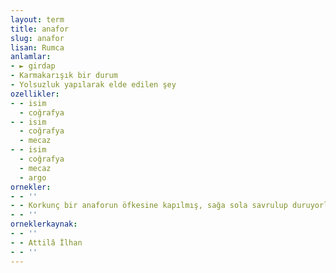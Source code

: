 ```yaml
---
layout: term
title: anafor
slug: anafor
lisan: Rumca
anlamlar:
- ► girdap
- Karmakarışık bir durum
- Yolsuzluk yapılarak elde edilen şey
ozellikler:
- - isim
  - coğrafya
- - isim
  - coğrafya
  - mecaz
- - isim
  - coğrafya
  - mecaz
  - argo
ornekler:
- - ''
- - Korkunç bir anaforun öfkesine kapılmış, sağa sola savrulup duruyorlar.
- - ''
orneklerkaynak:
- - ''
- - Attilâ İlhan
- - ''
---
```

